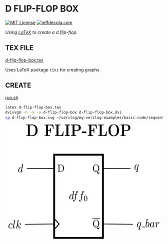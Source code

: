 # D FLIP-FLOP BOX

[![MIT License](http://img.shields.io/:license-mit-blue.svg)](http://jeffdecola.mit-license.org)
[![jeffdecola.com](https://img.shields.io/badge/website-jeffdecola.com-blue)](https://jeffdecola.com)

_Using
[LaTeX](https://github.com/JeffDeCola/my-cheat-sheets/tree/master/software/development/languages/latex-cheat-sheet/)
to create a d flip-flop._

## TEX FILE

[d-flip-flop-box.tex](https://github.com/JeffDeCola/my-latex-renders/blob/master/mathematics/applied/electrical-engineering/sequencial-logic/d-flip-flop-box/d-flip-flop-box.tex)

Uses LaTeX package `tikz` for creating graphs.

## CREATE

[run.sh](https://github.com/JeffDeCola/my-latex-renders/blob/master/mathematics/applied/electrical-engineering/sequencial-logic/d-flip-flop-box/run.sh)

```bash
latex d-flip-flop-box.tex
dvisvgm -n -a -o d-flip-flop-box d-flip-flop-box.dvi
cp d-flip-flop-box.svg ~/verilog/my-verilog-examples/basic-code/sequential-logic/d_flip_flop/svgs/.
```

<p align="center">
    <img src="d-flip-flop-box.svg"
    align="middle"
</p>
